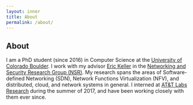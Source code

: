 ```yaml
---
layout: inner
title: About
permalink: /about/
---
```


## About


I am a PhD student (since 2016) in Computer Science at the [University of Colorado Boulder](http://www.colorado.edu/cs). I work with my advisor [Eric Keller](http://eric-keller.github.io) in the [Networking and Security Research Group (NSR)](http://nsr.colorado.edu/). My research spans the areas of Software-defined Networking (SDN), Network Functions Virtualization (NFV), and distributed, cloud, and network systems in general. I interned at [AT&T Labs Research](http://about.att.com/sites/labs_research) during the summer of 2017, and have been working closely with them ever since.
